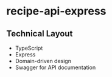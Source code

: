 # recipe-api-express

## Technical Layout

* TypeScript
* Express
* Domain-driven design
* Swagger for API documentation
